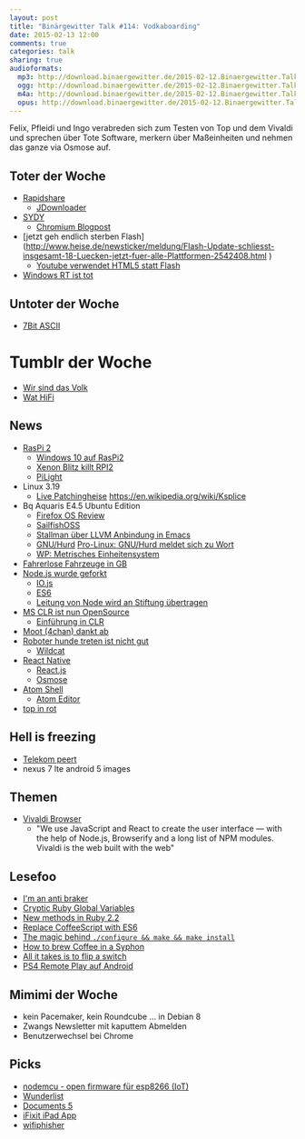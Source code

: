 ```yaml
---
layout: post
title: "Binärgewitter Talk #114: Vodkaboarding"
date: 2015-02-13 12:00
comments: true
categories: talk
sharing: true
audioformats:
  mp3: http://download.binaergewitter.de/2015-02-12.Binaergewitter.Talk.114.mp3
  ogg: http://download.binaergewitter.de/2015-02-12.Binaergewitter.Talk.114.ogg
  m4a: http://download.binaergewitter.de/2015-02-12.Binaergewitter.Talk.114.m4a
  opus: http://download.binaergewitter.de/2015-02-12.Binaergewitter.Talk.114.opus
---
```

Felix, Pfleidi und Ingo verabreden sich zum Testen von Top und dem Vivaldi und sprechen über Tote Software, merkern über Maßeinheiten und nehmen das ganze via Osmose auf.

## Toter der Woche

- [Rapidshare](http://www.heise.de/newsticker/meldung/Rapidshare-macht-endgueltig-dicht-2545445.html )
    * [JDownloader]( http://jdownloader.org/ )
- [SYDY](http://www.heise.de/newsticker/meldung/Zugunsten-von-HTTP-2-verabschiedet-sich-Google-von-SPDY-2544754.html )
    * [Chromium Blogpost]( http://blog.chromium.org/2015/02/hello-http2-goodbye-spdy-http-is_9.html )
- [jetzt geh endlich sterben Flash] (http://www.heise.de/newsticker/meldung/Flash-Update-schliesst-insgesamt-18-Luecken-jetzt-fuer-alle-Plattformen-2542408.html )
    * [Youtube verwendet HTML5 statt Flash]( http://www.theverge.com/2015/1/27/7926001/youtube-drops-flash-for-html5-video-default )
- [Windows RT ist tot]( http://www.techstage.de/news/Kommentar-zu-Windows-RT-Eine-Totgeburt-wird-beerdigt-2540167.html )

## Untoter der Woche

- [7Bit ASCII]( http://www.heise.de/newsticker/meldung/7-Bit-ASCII-ist-offizieller-Internet-Standard-2538085.html )

# Tumblr der Woche

- [Wir sind das Volk]( http://wirrsinddasvolk.tumblr.com/ )
- [Wat HiFi]( http://wathifi.tumblr.com/ )

## News

- [RasPi 2]( http://www.raspberrypi.org/raspberry-pi-2-on-sale/ )
    * [Windows 10 auf RasPi2]( http://www.theverge.com/2015/2/2/7962179/raspberry-pi-windows-10 )
    * [Xenon Blitz killt RPI2]( http://beta.slashdot.org/story/213325 )
    * [PiLight]( http://www.pilight.org/ )
- Linux 3.19
    * [Live Patching](http://www.pro-linux.de/news/1/22007/live-patching-zieht-in-den-linux-kernel-ein.html )[heise](http://www.heise.de/open/meldung/Kernel-Live-Patching-Sicherheitsluecken-im-Linux-Kernel-jetzt-zur-Laufzeit-korrigierbar-2545824.html )
https://en.wikipedia.org/wiki/Ksplice
- Bq Aquaris E4.5 Ubuntu Edition
    * [Firefox OS Review]( http://ignorethecode.net/blog/2015/01/13/firefox_os/ )
    * [SailfishOSS]( https://wiki.merproject.org/wiki/SailfishOSS )
    * [Stallman über LLVM Anbindung in Emacs]( http://lists.gnu.org/archive/html/emacs-devel/2015-02/msg00274.html )
    * [GNU/Hurd]( http://en.wikipedia.org/wiki/GNU_Hurd ) [Pro-Linux: GNU/Hurd meldet sich zu Wort](http://www.pro-linux.de/news/1/21988/gnu-hurd-meldet-sich-zu-wort.html)
    * [WP: Metrisches Einheitensystem](https://de.wikipedia.org/wiki/Metrisches_Einheitensystem)
- [Fahrerlose Fahrzeuge in GB]( http://arstechnica.com/cars/2015/02/britain-driverless-cars-are-coming-to-your-streets/ )
- [Node.js wurde geforkt]( http://www.wired.com/2014/12/io-js/?hn )
    * [IO.js]( https://iojs.org/en/index.html )
    * [ES6]( https://iojs.org/en/es6.html )
    * [Leitung von Node wird an Stiftung übertragen](  http://www.joyent.com/about/press/joyent-moves-to-establish-nodejs-foundation )
- [MS CLR ist nun OpenSource]( http://blogs.msdn.com/b/dotnet/archive/2015/02/03/coreclr-is-now-open-source.aspx )
    * [Einführung in CLR]( https://github.com/dotnet/coreclr/blob/master/Documentation/intro-to-clr.md )
- [Moot (4chan) dankt ab](http://www.theguardian.com/technology/2015/jan/23/4chan-founder-moot-christopher-poole-goodbye )
- [Roboter hunde treten ist nicht gut]( http://gizmodo.com/spot-is-a-smaller-more-kickable-version-of-boston-d-1684749999 )
    * [Wildcat]( https://www.youtube.com/watch?v=wE3fmFTtP9g )
- [React Native]( http://jlongster.com/First-Impressions-using-React-Native )
    * [React.js]( http://facebook.github.io/react/ )
    * [Osmose]( http://en.wikipedia.org/wiki/Osmosis )
- [Atom Shell]( https://github.com/atom/atom-shell )
    * [Atom Editor]( https://github.com/atom/atom )
- [top in rot]( http://imgur.com/2Ljdzr3 )

## Hell is freezing

- [Telekom peert](http://www.heise.de/newsticker/meldung/Verstaerktes-DE-CIX-Engagement-der-Deutschen-Telekom-nun-offiziell-2535142.html )
- nexus 7 lte android 5 images

## Themen

- [Vivaldi Browser]( https://vivaldi.com/ )
    * "We use JavaScript and React to create the user interface — with the help of Node.js, Browserify and a long list of NPM modules. Vivaldi is the web built with the web"

## Lesefoo

- [I'm an anti braker]( http://robertmoorejr.tumblr.com/post/110101466091/im-an-anti-braker )
- [Cryptic Ruby Global Variables]( http://jimneath.org/2010/01/04/cryptic-ruby-global-variables-and-their-meanings.html )
- [New methods in Ruby 2.2]( http://www.sitepoint.com/new-methods-ruby-2-2/ )
- [Replace CoffeeScript with ES6]( http://robots.thoughtbot.com/replace-coffeescript-with-es6 )
- [The magic behind `./configure && make && make install`]( http://robots.thoughtbot.com/the-magic-behind-configure-make-make-install )
- [How to brew Coffee in a Syphon]( http://drinks.seriouseats.com/2011/12/how-to-brew-coffee-in-a-siphon-brewer-vacuum-brewer.html )
- [All it takes is to flip a switch]( http://www.paperplanes.de/2015/1/27/all-it-takes-is-flip-a-switch.html )
- [PS4 Remote Play auf Android]( http://forum.xda-developers.com/android/apps-games/ps4-remote-play-t2929147 )

## Mimimi der Woche

- kein Pacemaker, kein Roundcube ... in Debian 8
- Zwangs Newsletter mit kaputtem Abmelden
- Benutzerwechsel bei Chrome

## Picks

- [nodemcu - open firmware für esp8266 (IoT)](https://github.com/nodemcu/nodemcu-firmware )
- [Wunderlist]( http://wunderlist.com )
- [Documents 5]( https://itunes.apple.com/de/app/documents-5-fast-pdf-reader/id364901807?l=en&mt=8 )
- [iFixit iPad App]( https://itunes.apple.com/de/app/ifixit-repair-manual/id407417097?l=en&mt=8 )
- [wifiphisher]( https://github.com/sophron/wifiphisher )

